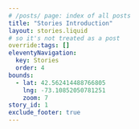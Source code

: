 ```yaml
---
# /posts/ page: index of all posts
title: "Stories Introduction"
layout: stories.liquid
# so it's not treated as a post
override:tags: []
eleventyNavigation:
  key: Stories
  order: 4
bounds:
  - lat: 42.562414488766805
    lng: -73.10852050781251
    zoom: 7
story_id: 1
exclude_footer: true
---
```

